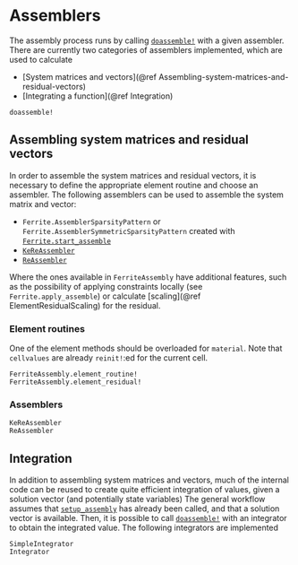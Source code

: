 # Assemblers
The assembly process runs by calling [`doassemble!`](@ref) with a given assembler. 
There are currently two categories of assemblers implemented, which are used to calculate
- [System matrices and vectors](@ref Assembling-system-matrices-and-residual-vectors)
- [Integrating a function](@ref Integration)

```@docs
doassemble!
```

## Assembling system matrices and residual vectors
In order to assemble the system matrices and residual vectors, it is necessary to define the appropriate 
element routine and choose an assembler. The following assemblers can be used to assemble the system matrix and vector:
- `Ferrite.AssemblerSparsityPattern` or `Ferrite.AssemblerSymmetricSparsityPattern` created with [`Ferrite.start_assemble`](https://ferrite-fem.github.io/Ferrite.jl/stable/reference/assembly/#Ferrite.start_assemble)
- [`KeReAssembler`](@ref)
- [`ReAssembler`](@ref)

Where the ones available in `FerriteAssembly` have additional features, 
such as the possibility of applying constraints locally (see `Ferrite.apply_assemble`) or calculate [scaling](@ref ElementResidualScaling) for the residual. 

### Element routines
One of the element methods should be overloaded for `material`. 
Note that `cellvalues` are already `reinit!`:ed for the current cell.
```@docs
FerriteAssembly.element_routine!
FerriteAssembly.element_residual!
```

### Assemblers
```@docs
KeReAssembler
ReAssembler
```

## Integration
In addition to assembling system matrices and vectors, much of the internal code can be reused 
to create quite efficient integration of values, given a solution vector (and potentially state variables)
The general workflow assumes that [`setup_assembly`](@ref) has already been called, and that a solution 
vector is available. Then, it is possible to call [`doassemble!`](@ref) with an integrator to 
obtain the integrated value. The following integrators are implemented
```@docs
SimpleIntegrator
Integrator
```